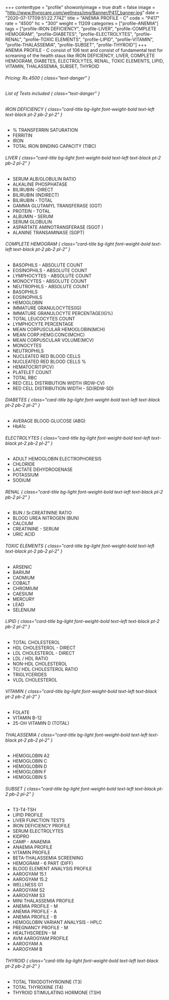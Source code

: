 +++
contenttype = "profile"
showonlyimage = true
draft = false
image = "http://www.thyrocare.com/wellness/img/Banner/P417_banner.jpg"
date = "2020-07-17T09:51:22.774Z"
title = "ANEMIA PROFILE - C"
code = "P417"
rate = "4500"
hc = "300"
weight = 11209
categories = ["profile-ANEMIA"]
tags = ["profile-IRON DEFICIENCY", "profile-LIVER", "profile-COMPLETE HEMOGRAM", "profile-DIABETES", "profile-ELECTROLYTES", "profile-RENAL", "profile-TOXIC ELEMENTS", "profile-LIPID", "profile-VITAMIN", "profile-THALASSEMIA", "profile-SUBSET", "profile-THYROID"]
+++
ANEMIA PROFILE - C consist of 106 test and consist of fundamental test for screaning of the health staus like IRON DEFICIENCY, LIVER, COMPLETE HEMOGRAM, DIABETES, ELECTROLYTES, RENAL, TOXIC ELEMENTS, LIPID, VITAMIN, THALASSEMIA, SUBSET, THYROID
<!--more-->
###### Pricing: Rs.4500 { class="text-danger" }

###### List of Tests included { class="text-danger" }

###### IRON DEFICIENCY { class="card-title bg-light font-weight-bold text-left text-black pt-2 pb-2 pl-2" } 
* % TRANSFERRIN SATURATION
* FERRITIN
* IRON
* TOTAL IRON BINDING CAPACITY (TIBC)
###### LIVER { class="card-title bg-light font-weight-bold text-left text-black pt-2 pb-2 pl-2" } 
* SERUM ALB/GLOBULIN RATIO
* ALKALINE PHOSPHATASE
* BILIRUBIN -DIRECT
* BILIRUBIN (INDIRECT)
* BILIRUBIN - TOTAL
* GAMMA GLUTAMYL TRANSFERASE (GGT)
* PROTEIN - TOTAL
* ALBUMIN - SERUM
* SERUM GLOBULIN
* ASPARTATE AMINOTRANSFERASE (SGOT )
* ALANINE TRANSAMINASE (SGPT)
###### COMPLETE HEMOGRAM { class="card-title bg-light font-weight-bold text-left text-black pt-2 pb-2 pl-2" } 
* BASOPHILS - ABSOLUTE COUNT
* EOSINOPHILS - ABSOLUTE COUNT
* LYMPHOCYTES - ABSOLUTE COUNT
* MONOCYTES - ABSOLUTE COUNT
* NEUTROPHILS - ABSOLUTE COUNT
* BASOPHILS
* EOSINOPHILS
* HEMOGLOBIN
* IMMATURE GRANULOCYTES(IG)
* IMMATURE GRANULOCYTE PERCENTAGE(IG%)
* TOTAL LEUCOCYTES COUNT
* LYMPHOCYTE PERCENTAGE
* MEAN CORPUSCULAR HEMOGLOBIN(MCH)
* MEAN CORP.HEMO.CONC(MCHC)
* MEAN CORPUSCULAR VOLUME(MCV)
* MONOCYTES
* NEUTROPHILS
* NUCLEATED RED BLOOD CELLS
* NUCLEATED RED BLOOD CELLS %
* HEMATOCRIT(PCV)
* PLATELET COUNT
* TOTAL RBC
* RED CELL DISTRIBUTION WIDTH (RDW-CV)
* RED CELL DISTRIBUTION WIDTH - SD(RDW-SD)
###### DIABETES { class="card-title bg-light font-weight-bold text-left text-black pt-2 pb-2 pl-2" } 
* AVERAGE BLOOD GLUCOSE (ABG)
* HbA1c
###### ELECTROLYTES { class="card-title bg-light font-weight-bold text-left text-black pt-2 pb-2 pl-2" } 
* ADULT HEMOGLOBIN ELECTROPHORESIS
* CHLORIDE
* LACTATE DEHYDROGENASE
* POTASSIUM
* SODIUM
###### RENAL { class="card-title bg-light font-weight-bold text-left text-black pt-2 pb-2 pl-2" } 
* BUN / Sr.CREATININE RATIO
* BLOOD UREA NITROGEN (BUN)
* CALCIUM
* CREATININE - SERUM
* URIC ACID
###### TOXIC ELEMENTS { class="card-title bg-light font-weight-bold text-left text-black pt-2 pb-2 pl-2" } 
* ARSENIC
* BARIUM
* CADMIUM
* COBALT
* CHROMIUM
* CAESIUM
* MERCURY
* LEAD
* SELENIUM
###### LIPID { class="card-title bg-light font-weight-bold text-left text-black pt-2 pb-2 pl-2" } 
* TOTAL CHOLESTEROL
* HDL CHOLESTEROL - DIRECT
* LDL CHOLESTEROL - DIRECT
* LDL / HDL RATIO
* NON-HDL CHOLESTEROL
* TC/ HDL CHOLESTEROL RATIO
* TRIGLYCERIDES
* VLDL CHOLESTEROL
###### VITAMIN { class="card-title bg-light font-weight-bold text-left text-black pt-2 pb-2 pl-2" } 
* FOLATE
* VITAMIN B-12
* 25-OH VITAMIN D (TOTAL)
###### THALASSEMIA { class="card-title bg-light font-weight-bold text-left text-black pt-2 pb-2 pl-2" } 
* HEMOGLOBIN A2
* HEMOGLOBIN C
* HEMOGLOBIN D
* HEMOGLOBIN F
* HEMOGLOBIN S
###### SUBSET { class="card-title bg-light font-weight-bold text-left text-black pt-2 pb-2 pl-2" } 
* T3-T4-TSH
* LIPID PROFILE
* LIVER FUNCTION TESTS
* IRON DEFICIENCY PROFILE
* SERUM ELECTROLYTES
* KIDPRO
* CAMP - ANAEMIA
* ANAEMIA PROFILE
* VITAMIN PROFILE
* BETA-THALASSEMIA SCREENING
* HEMOGRAM - 6 PART (DIFF)
* BLOOD ELEMENT ANALYSIS PROFILE
* AAROGYAM 15.1
* AAROGYAM 15.2
* WELLNESS G1
* AAROGYAM S2
* AAROGYAM S3
* MINI THALASSEMIA PROFILE
* ANEMIA PROFILE - M
* ANEMIA PROFILE - A
* ANEMIA PROFILE - B
* HEMOGLOBIN VARIANT ANALYSIS - HPLC
* PREGNANCY PROFILE - M
* HEALTHSCREEN - M
* AVM AAROGYAM PROFILE
* AAROGYAM A
* AAROGYAM B
###### THYROID { class="card-title bg-light font-weight-bold text-left text-black pt-2 pb-2 pl-2" } 
* TOTAL TRIIODOTHYRONINE (T3)
* TOTAL THYROXINE (T4)
* THYROID STIMULATING HORMONE (TSH)
